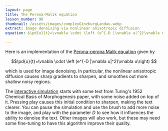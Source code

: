 ```yaml
---
layout: page
title: The Perona-Malik equation
lesson_number: 90
thumbnail: /assets/images/complexGinzburgLandau.webp
extract: Image denoising via nonlinear anisotropic diffusion
equation: $\pd{u}{t}=\vnabla \cdot \left (e^{-D |\vnabla u|^2}\vnabla u\right) $

---
```


Here is an implementation of the [Perona-perona Malik equation](https://en.wikipedia.org/wiki/Anisotropic_diffusion) given by

$$\pd{u}{t}=\vnabla \cdot \left (e^{-D |\vnabla u|^2}\vnabla u\right) $$

which is used for image denoising. In particular, the nonlinear anisotropic diffusion causes sharp gradients to sharpen, and smoothes out more shallow noisy regions.

The [interactive simulation](/sim/?preset=PeronaMalik) starts with some text from Turing's 1952 Chemical Basis of Morphogenesis paper, with some noise added on top of it. Pressing play causes this initial condition to sharpen, making the text clearer. You can pause the simulation and use the brush to add more noise to the image, and play with the parameter $D$ to see how it influences the ability to denoise the text. Other images will also work, but these may need some fine-tuning to have this algorithm improve their quality.

